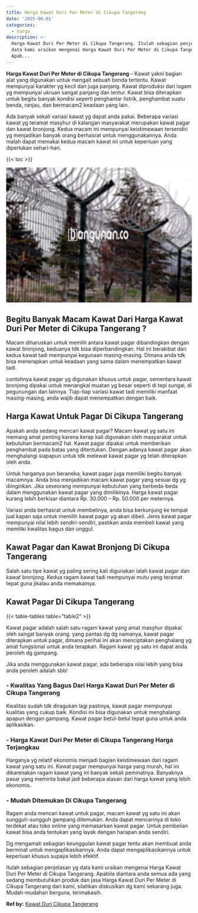 ```yaml
---
title: Harga Kawat Duri Per Meter di Cikupa Tangerang
date: '2025-06-01'
categories:
  - harga
description: >-
  Harga Kawat Duri Per Meter di Cikupa Tangerang. Itulah sebagian penjelasan yg
  data kami uraikan mengenai Harga Kawat Duri Per Meter di Cikupa Tangerang.
  Apab...
---
```


**Harga Kawat Duri Per Meter di Cikupa Tangerang** – Kawat yakni bagian alat yang digunakan untuk mengait sebuah benda tertentu. Kawat mempunyai karakter yg kecil dan juga panjang. Kawat diproduksi dari logam yg mempunyai ukruan sangat panjang dan lentur. Kawat bisa diterapkan untuk begitu banyak kondisi seperti penghantar listrik, penghambat suatu benda, ranjau, dan bermacam2 keadaan yang lain.

Ada banyak sekali variasi kawat yg dapat anda pakai. Beberapa variasi kawat yg teramat masyhur di kalangan masyarakat merupakan kawat pagar dan kawat bronjong. Kedua macam ini mempunyai keistimewaan tersendiri yg menjadikan banyak orang berhasrat untuk menggunakannya. Anda malah dapat memakai kedua macam kawat ini untuk keperluan yang diperlukan sehari-hari.

{{< toc >}}

![Harga Kawat Duri Per Meter di Cikupa Tangerang](/images/jual-kawat-murah37.png)

## Begitu Banyak Macam Kawat Dari Harga Kawat Duri Per Meter di Cikupa Tangerang ?

Macam diharuskan untuk memlih antara kawat pagar dibandingkan dengan kawat bronjong, keduanya tdk bisa diperbandingkan. Hal ini berakibat dari kedua kawat tadi mempunyai kegunaan masing-masing. Dimana anda tdk bisa menerapkan untuk keadaan yang sama dalam menempatkan kawat tadi.

contohnya kawat pagar yg digunakan khusus untuk pagar, sementara kawat bronjong dipakai untuk menangkal muatan yg besar seperti di tepi sungai, di pegunungan dan lainnya. Tiap-tiap variasi kawat tadi memiliki manfaat masing-masing, anda wajib dapat menempatkan dengan baik.

## Harga Kawat Untuk Pagar Di Cikupa Tangerang

Apakah anda sedang mencari kawat pagar? Macam kawat yg satu ini memang amat penting karena kerap kali digunakan oleh masyarakat untuk kebutuhan bermacam2 hal. Kawat pagar dipakai untuk memberikan penghambat pada batas yang ditentukan. Dengan adanya kawat pagar akan menghalangi siapapun untuk tdk melewat kawat pagar yg telah diterapkan oleh anda.

Untuk harganya pun beraneka, kawat pagar juga memiliki begitu banyak macamnya. Anda bisa menjadikan macam kawat pagar yang sesuai dg yg diinginkan. Jika seseorang mempunyai kebutuhan yang berbeda-beda dalam menggunakan kawat pagar yang dimilikinya. Harga kawat pagar kurang lebih berkisar diantara Rp. 30.000 – Rp. 50.000 per meternya.

Variasi anda berhasrat untuk membelinya, anda bisa berkunjung ke tempat jual kapan saja untuk memilih kawat pagar yg akan dibeli. Jenis kawat pagar mempunyai nilai lebih sendiri-sendiri, pastikan anda membeli kawat yang memiliki kwalitas bagus dan unggul.

## Kawat Pagar dan Kawat Bronjong Di Cikupa Tangerang

Salah satu tipe kawat yg paling sering kali digunakan ialah kawat pagar dan kawat bronjong. Kedua ragam kawat tadi mempunyai mutu yang teramat tepat guna jikalau anda memakainya.

## Kawat Pagar Di Cikupa Tangerang

{{< table-tables table="table2" >}}

Kawat pagar adalah salah satu ragam kawat yang amat masyhur dipakai oleh sangat banyak orang. yang pantas dg dg namanya, kawat pagar diterapkan untuk pagar, dimana perihal ini akan menciptakan penghalang yg amat fungsional untuk anda terapkan. Ragam kawat yg satu ini dapat anda peroleh dg gampang.

Jika anda menggunakan kawat pagar, ada beberapa nilai lebih yang bisa anda peroleh adalah sbb!

### \- Kwalitas Yang Bagus Dari Harga Kawat Duri Per Meter di Cikupa Tangerang

Kwalitas sudah tdk diragukan lagi pastinya, kawat pagar mempunyai kualitas yang cukup baik. Kondisi ini bisa digunakan untuk menghalangi apapun dengan gampang. Kawat pagar betul-betul tepat guna untuk anda aplikasikan.

### \- Harga Kawat Duri Per Meter di Cikupa Tangerang Harga Terjangkau

Harganya yg relatif ekonomis menjadi bagian keistimewaan dari ragam kawat yang satu ini. Kawat pagar mempunyai harga yang murah, hal ini dikarenakan ragam kawat yang ini banyak sekali peminatnya. Banyaknya pasar yang meminta bakal jadi beberapa alasan dari harga kawat yang lebih ekonomis.

### \- Mudah Ditemukan Di Cikupa Tangerang

Ragam anda mencari kawat untuk pagar, macam kawat yg satu ini akan sungguh-sungguh gampang ditemukan. Anda dapat mencarinya di toko terdekat atau toko online yang memasarkan kawat pagar. Untuk pembelian kawat bisa anda tentukan yang layak dengan harapan anda sendiri.

Dg mengamati sebagian keunggulan kawat pagar tentu akan membuat anda berminat untuk mengaplikasikannya. Anda dapat mengaplikasikannya untuk keperluan khusus supaya lebih efektif.

Itulah sebagian penjelasan yg data kami uraikan mengenai Harga Kawat Duri Per Meter di Cikupa Tangerang. Apabila diantara anda semua ada yang sedang membutuhkan produk dan jasa Harga Kawat Duri Per Meter di Cikupa Tangerang dari kami, silahkan diskusikan dg kami sekarang juga. Mudah-mudahan berguna, terimakasih.

**Ref by:** [Kawat Duri Cikupa Tangerang](https://id.wikipedia.org/wiki/Kawat)
